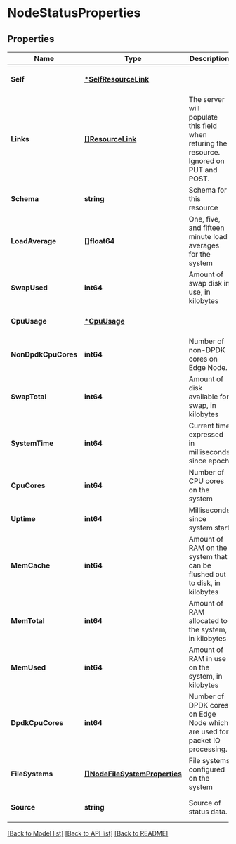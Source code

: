 # NodeStatusProperties

## Properties
Name | Type | Description | Notes
------------ | ------------- | ------------- | -------------
**Self** | [***SelfResourceLink**](SelfResourceLink.md) |  | [optional] [default to null]
**Links** | [**[]ResourceLink**](ResourceLink.md) | The server will populate this field when returing the resource. Ignored on PUT and POST. | [optional] [default to null]
**Schema** | **string** | Schema for this resource | [optional] [default to null]
**LoadAverage** | **[]float64** | One, five, and fifteen minute load averages for the system | [optional] [default to null]
**SwapUsed** | **int64** | Amount of swap disk in use, in kilobytes | [optional] [default to null]
**CpuUsage** | [***CpuUsage**](CpuUsage.md) |  | [optional] [default to null]
**NonDpdkCpuCores** | **int64** | Number of non-DPDK cores on Edge Node. | [optional] [default to null]
**SwapTotal** | **int64** | Amount of disk available for swap, in kilobytes | [optional] [default to null]
**SystemTime** | **int64** | Current time expressed in milliseconds since epoch | [optional] [default to null]
**CpuCores** | **int64** | Number of CPU cores on the system | [optional] [default to null]
**Uptime** | **int64** | Milliseconds since system start | [optional] [default to null]
**MemCache** | **int64** | Amount of RAM on the system that can be flushed out to disk, in kilobytes | [optional] [default to null]
**MemTotal** | **int64** | Amount of RAM allocated to the system, in kilobytes | [optional] [default to null]
**MemUsed** | **int64** | Amount of RAM in use on the system, in kilobytes | [optional] [default to null]
**DpdkCpuCores** | **int64** | Number of DPDK cores on Edge Node which are used for packet IO processing. | [optional] [default to null]
**FileSystems** | [**[]NodeFileSystemProperties**](NodeFileSystemProperties.md) | File systems configured on the system | [optional] [default to null]
**Source** | **string** | Source of status data. | [optional] [default to null]

[[Back to Model list]](../README.md#documentation-for-models) [[Back to API list]](../README.md#documentation-for-api-endpoints) [[Back to README]](../README.md)

